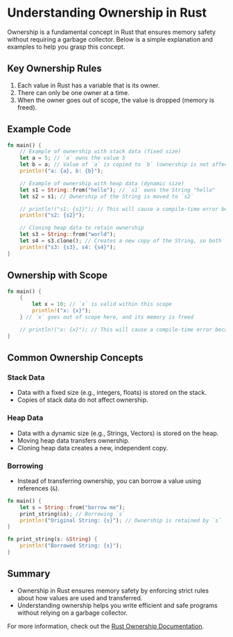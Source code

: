 # Understanding Ownership in Rust

Ownership is a fundamental concept in Rust that ensures memory safety without requiring a garbage collector. Below is a simple explanation and examples to help you grasp this concept.

## Key Ownership Rules
1. Each value in Rust has a variable that is its owner.
2. There can only be one owner at a time.
3. When the owner goes out of scope, the value is dropped (memory is freed).

## Example Code
```rust
fn main() {
    // Example of ownership with stack data (fixed size)
    let a = 5; // `a` owns the value 5
    let b = a; // Value of `a` is copied to `b` (ownership is not affected for stack data)
    println!("a: {a}, b: {b}");

    // Example of ownership with heap data (dynamic size)
    let s1 = String::from("hello"); // `s1` owns the String "hello"
    let s2 = s1; // Ownership of the String is moved to `s2`

    // println!("s1: {s1}"); // This will cause a compile-time error because `s1` no longer owns the value
    println!("s2: {s2}");

    // Cloning heap data to retain ownership
    let s3 = String::from("world");
    let s4 = s3.clone(); // Creates a new copy of the String, so both `s3` and `s4` own separate values
    println!("s3: {s3}, s4: {s4}");
}
```

## Ownership with Scope
```rust
fn main() {
    {
        let x = 10; // `x` is valid within this scope
        println!("x: {x}");
    } // `x` goes out of scope here, and its memory is freed

    // println!("x: {x}"); // This will cause a compile-time error because `x` is out of scope
}
```

## Common Ownership Concepts
### Stack Data
- Data with a fixed size (e.g., integers, floats) is stored on the stack.
- Copies of stack data do not affect ownership.

### Heap Data
- Data with a dynamic size (e.g., Strings, Vectors) is stored on the heap.
- Moving heap data transfers ownership.
- Cloning heap data creates a new, independent copy.

### Borrowing
- Instead of transferring ownership, you can borrow a value using references (`&`).
```rust
fn main() {
    let s = String::from("borrow me");
    print_string(&s); // Borrowing `s`
    println!("Original String: {s}"); // Ownership is retained by `s`
}

fn print_string(s: &String) {
    println!("Borrowed String: {s}");
}
```

## Summary
- Ownership in Rust ensures memory safety by enforcing strict rules about how values are used and transferred.
- Understanding ownership helps you write efficient and safe programs without relying on a garbage collector.

For more information, check out the [Rust Ownership Documentation](https://doc.rust-lang.org/book/ch04-01-what-is-ownership.html).
